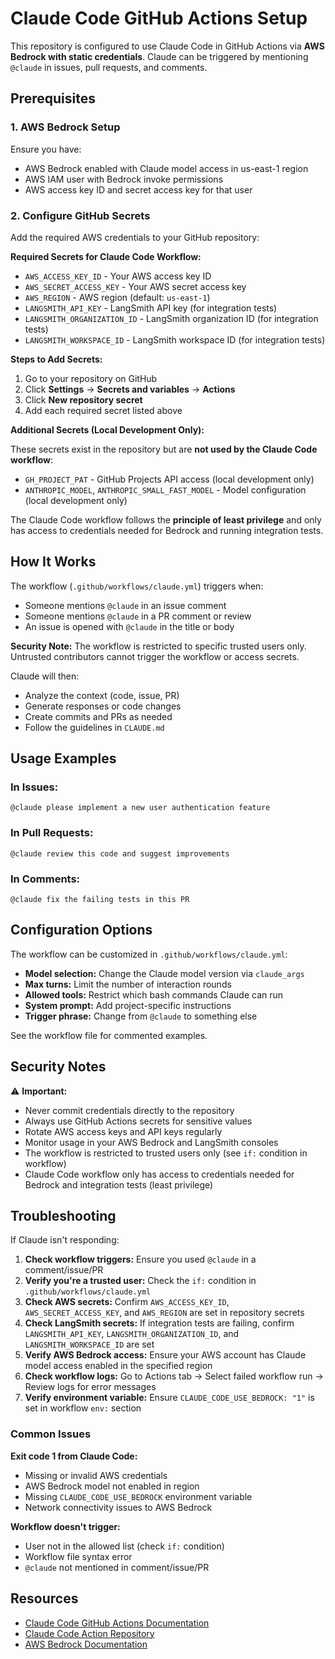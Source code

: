# Claude Code GitHub Actions Setup

This repository is configured to use Claude Code in GitHub Actions via **AWS Bedrock with static credentials**. Claude can be triggered by mentioning `@claude` in issues, pull requests, and comments.

## Prerequisites

### 1. AWS Bedrock Setup

Ensure you have:
- AWS Bedrock enabled with Claude model access in us-east-1 region
- AWS IAM user with Bedrock invoke permissions
- AWS access key ID and secret access key for that user

### 2. Configure GitHub Secrets

Add the required AWS credentials to your GitHub repository:

**Required Secrets for Claude Code Workflow:**
- `AWS_ACCESS_KEY_ID` - Your AWS access key ID
- `AWS_SECRET_ACCESS_KEY` - Your AWS secret access key
- `AWS_REGION` - AWS region (default: `us-east-1`)
- `LANGSMITH_API_KEY` - LangSmith API key (for integration tests)
- `LANGSMITH_ORGANIZATION_ID` - LangSmith organization ID (for integration tests)
- `LANGSMITH_WORKSPACE_ID` - LangSmith workspace ID (for integration tests)

**Steps to Add Secrets:**

1. Go to your repository on GitHub
2. Click **Settings** → **Secrets and variables** → **Actions**
3. Click **New repository secret**
4. Add each required secret listed above

**Additional Secrets (Local Development Only):**

These secrets exist in the repository but are **not used by the Claude Code workflow**:
- `GH_PROJECT_PAT` - GitHub Projects API access (local development only)
- `ANTHROPIC_MODEL`, `ANTHROPIC_SMALL_FAST_MODEL` - Model configuration (local development only)

The Claude Code workflow follows the **principle of least privilege** and only has access to credentials needed for Bedrock and running integration tests.

## How It Works

The workflow (`.github/workflows/claude.yml`) triggers when:

- Someone mentions `@claude` in an issue comment
- Someone mentions `@claude` in a PR comment or review
- An issue is opened with `@claude` in the title or body

**Security Note:** The workflow is restricted to specific trusted users only. Untrusted contributors cannot trigger the workflow or access secrets.

Claude will then:
- Analyze the context (code, issue, PR)
- Generate responses or code changes
- Create commits and PRs as needed
- Follow the guidelines in `CLAUDE.md`

## Usage Examples

### In Issues:
```
@claude please implement a new user authentication feature
```

### In Pull Requests:
```
@claude review this code and suggest improvements
```

### In Comments:
```
@claude fix the failing tests in this PR
```

## Configuration Options

The workflow can be customized in `.github/workflows/claude.yml`:

- **Model selection:** Change the Claude model version via `claude_args`
- **Max turns:** Limit the number of interaction rounds
- **Allowed tools:** Restrict which bash commands Claude can run
- **System prompt:** Add project-specific instructions
- **Trigger phrase:** Change from `@claude` to something else

See the workflow file for commented examples.

## Security Notes

⚠️ **Important:**
- Never commit credentials directly to the repository
- Always use GitHub Actions secrets for sensitive values
- Rotate AWS access keys and API keys regularly
- Monitor usage in your AWS Bedrock and LangSmith consoles
- The workflow is restricted to trusted users only (see `if:` condition in workflow)
- Claude Code workflow only has access to credentials needed for Bedrock and integration tests (least privilege)

## Troubleshooting

If Claude isn't responding:

1. **Check workflow triggers:** Ensure you used `@claude` in a comment/issue/PR
2. **Verify you're a trusted user:** Check the `if:` condition in `.github/workflows/claude.yml`
3. **Check AWS secrets:** Confirm `AWS_ACCESS_KEY_ID`, `AWS_SECRET_ACCESS_KEY`, and `AWS_REGION` are set in repository secrets
4. **Check LangSmith secrets:** If integration tests are failing, confirm `LANGSMITH_API_KEY`, `LANGSMITH_ORGANIZATION_ID`, and `LANGSMITH_WORKSPACE_ID` are set
5. **Verify AWS Bedrock access:** Ensure your AWS account has Claude model access enabled in the specified region
6. **Check workflow logs:** Go to Actions tab → Select failed workflow run → Review logs for error messages
7. **Verify environment variable:** Ensure `CLAUDE_CODE_USE_BEDROCK: "1"` is set in workflow `env:` section

### Common Issues

**Exit code 1 from Claude Code:**
- Missing or invalid AWS credentials
- AWS Bedrock model not enabled in region
- Missing `CLAUDE_CODE_USE_BEDROCK` environment variable
- Network connectivity issues to AWS Bedrock

**Workflow doesn't trigger:**
- User not in the allowed list (check `if:` condition)
- Workflow file syntax error
- `@claude` not mentioned in comment/issue/PR

## Resources

- [Claude Code GitHub Actions Documentation](https://docs.claude.com/en/docs/claude-code/github-actions)
- [Claude Code Action Repository](https://github.com/anthropics/claude-code-action)
- [AWS Bedrock Documentation](https://docs.aws.amazon.com/bedrock/)
